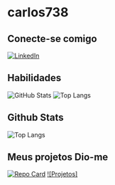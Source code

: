 # carlos738

## Conecte-se comigo
[![LinkedIn](https://img.shields.io/badge/LinkedIn-000?style=for-the-badge&logo=linkedin&logoColor=0E76A8)](https://www.linkedin.com/in/carlos738/)


## Habilidades
![GitHub Stats](https://github-readme-stats.vercel.app/api?username=carlos738&theme=transparent&bg_color=000&border_color=30A3DC&show_icons=true&icon_color=30A3DC&title_color=E94D5F&text_color=FFF)
![Top Langs](https://github-readme-stats-git-masterrstaa-rickstaa.vercel.app/api/top-langs/?username=carlos738&bg_color=000&border_color=30A3DC&title_color=E94D5F&text_color=FFF)
## Github Stats
![Top Langs](https://github-readme-stats-git-masterrstaa-rickstaa.vercel.app/api/top-langs/?username=carlos738&layout=compact&bg_color=000&border_color=30A3DC&title_color=E94D5F&text_color=fffff)

## Meus projetos Dio-me
[![Repo Card](https://github-readme-stats.vercel.app/api/pin/?username=carlos738&repo=SEUREPOSITORIO&bg_color=000&border_color=30A3DC&show_icons=true&icon_color=30A3DC&title_color=E94D5F&text_color=FFF)](https://github.com/carlos738/SEUREPOSITORIO)
[![Projetos]](https://github.com/carlos738/dio-lab-open-source)